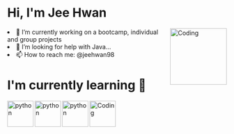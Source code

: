 <h1 align="left">Hi, I'm Jee Hwan</h1> <img align="right" alt="Coding" height="130" width="130" src="https://media2.giphy.com/media/qgQUggAC3Pfv687qPC/giphy.gif"

- 🔭 I’m currently working on a bootcamp, individual and group projects
- 🤔 I’m looking for help with Java...
- 📫 How to reach me: @jeehwan98
<h1 align="left"> I'm currently learning 🌱</h1>
<p align="left">
<img align="left" alt="python" height="60" width="60" src="https://cdn.jsdelivr.net/gh/devicons/devicon/icons/python/python-original.svg" alt=/>
<img align="left" alt="python" height="60" width="60" src="https://cdn.jsdelivr.net/gh/devicons/devicon/icons/vscode/vscode-original-wordmark.svg"/>
<img align="left" alt="python" height="60" width="60" src="https://cdn.jsdelivr.net/gh/devicons/devicon/icons/java/java-original.svg"/>
<img align="left" alt="Coding" height="60" src= "https://habrastorage.org/files/0b7/1ba/efa/0b71baefa9a345de8eda95a406067e42.gif">
